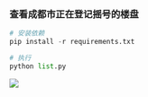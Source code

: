 ### 查看成都市正在登记摇号的楼盘

```python
# 安装依赖
pip install -r requirements.txt

# 执行
python list.py
```

![](https://s3.huhuhang.com/temporary/1fPcj8.png)